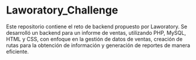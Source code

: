 # Laworatory_Challenge
Este repositorio contiene el reto de backend propuesto por Laworatory. Se desarrolló un backend para un informe de ventas, utilizando PHP, MySQL, HTML y CSS, con enfoque en la gestión de datos de ventas, creación de rutas para la obtención de información y generación de reportes de manera eficiente.
